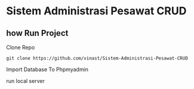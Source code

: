 # Sistem Administrasi Pesawat CRUD

## how Run Project

Clone Repo
```
git clone https://github.com/vinast/Sistem-Administrasi-Pesawat-CRUD
```

Import Database To Phpmyadmin

run local server

